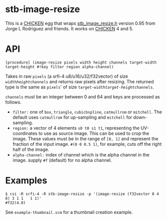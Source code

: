   [CHICKEN]: http://call-cc.org
  [stb_image_resize.h]: https://github.com/nothings/stb

# stb-image-resize

This is a [CHICKEN] egg that wraps [stb_image_resize.h] version 0.95
from Jorge L Rodriguez and friends. It works on [CHICKEN] 4 and 5.

# API

    [procedure] (image-resize pixels width height channels target-width target-height #!key filter region alpha-channel)

Takes in raw `pixels` (a srfi-4 u8/u16/u32/f32vector) of size
`width`*`height`*`channels` and returns raw pixels after resizing. The
returned type is the same as `pixels`' of size
`target-width`*`target-height`*`channels`.

`channels` must be an integer between 0 and 64 and keys are processed
as follows.

- `filter:` one of `box`, `triangle`, `cubicbspline`, `catmullrom` or
  `mitchell`. The default uses `catmullrom` for up-sampling and
  `mitchell` for down-sampling.
- `region:` a vector of 4 elements `s0 t0 s1 t1`, representing the
  UV-coordinates to use as source image. This can be used to crop the
  image. These values must be in the range of `[0, 1]` and represent
  the fraction of the input image. `#(0 0 0.5 1)`, for example, cuts
  off the right half of the image.
- `alpha-channel:` index of channel which is the alpha channel in the
  image. supply `#f` (default) for no alpha channel.

# Examples

```
$ csi -R srfi-4 -R stb-image-resize -p '(image-resize (f32vector 0 4 8) 3 1 1   1 1)'
#f32(4.0)
```

See `example-thumbnail.scm` for a thumbnail creation example.

